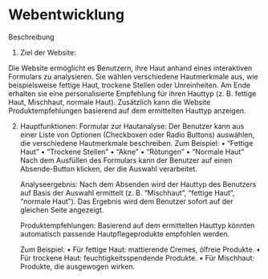 # Webentwicklung

Beschreibung

1. Ziel der Website:

Die Website ermöglicht es Benutzern, ihre Haut anhand eines interaktiven Formulars zu analysieren. Sie wählen verschiedene Hautmerkmale aus, wie beispielsweise fettige Haut, trockene Stellen oder Unreinheiten. Am Ende erhalten sie eine personalisierte Empfehlung für ihren Hauttyp (z. B. fettige Haut, Mischhaut, normale Haut). Zusätzlich kann die Website Produktempfehlungen basierend auf dem ermittelten Hauttyp anzeigen.

2. Hauptfunktionen:
	Formular zur Hautanalyse:
	Der Benutzer kann aus einer Liste von Optionen (Checkboxen oder Radio Buttons)      auswählen, die verschiedene Hautmerkmale beschreiben. 
    Zum Beispiel:
	•	“Fettige Haut”
	•	“Trockene Stellen”
	•	“Akne”
	•	“Rötungen”
	•	“Normale Haut”
	Nach dem Ausfüllen des Formulars kann der Benutzer auf einen Absende-Button klicken, der die Auswahl verarbeitet.

	Analyseergebnis:
	Nach dem Absenden wird der Hauttyp des Benutzers auf Basis der Auswahl ermittelt (z. B. “Mischhaut”, “fettige Haut”, “normale Haut”).
	Das Ergebnis wird dem Benutzer sofort auf der gleichen Seite angezeigt.

	Produktempfehlungen:
	Basierend auf dem ermittelten Hauttyp könnten automatisch passende Hautpflegeprodukte empfohlen werden. 

    Zum Beispiel:
	•	Für fettige Haut: mattierende Cremes, ölfreie Produkte.
	•	Für trockene Haut: feuchtigkeitsspendende Produkte.
	•	Für Mischhaut: Produkte, die ausgewogen wirken.